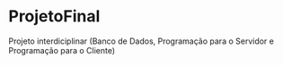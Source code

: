 # ProjetoFinal
Projeto interdiciplinar (Banco de Dados, Programação para o Servidor e Programação para o Cliente)
